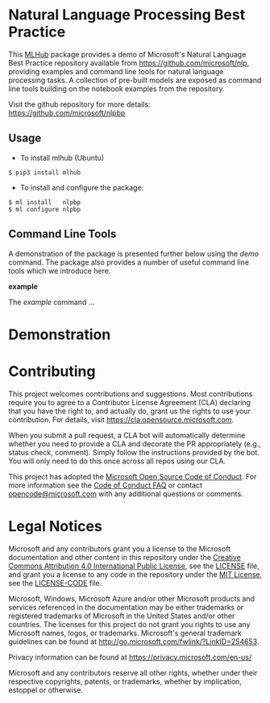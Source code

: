 # Natural Language Processing Best Practice

This [MLHub](https://mlhub.ai) package provides a demo of Microsoft's
Natural Language Best Practice repository available from
<https://github.com/microsoft/nlp>, providing examples and command
line tools for natural language processing tasks.  A collection of
pre-built models are exposed as command line tools building on the
notebook examples from the repository.

Visit the github repository for more details:
<https://github.com/microsoft/nlpbp>

## Usage

- To install mlhub (Ubuntu)

```console
$ pip3 install mlhub
```

- To install and configure the package:

```console
$ ml install   nlpbp
$ ml configure nlpbp
```

## Command Line Tools

A demonstration of the package is presented further below using the
*demo* command. The package also provides a number of useful command
line tools which we introduce here.

**example**

The *example* command ...

# Demonstration


# Contributing

This project welcomes contributions and suggestions.  Most contributions require you to agree to a
Contributor License Agreement (CLA) declaring that you have the right to, and actually do, grant us
the rights to use your contribution. For details, visit https://cla.opensource.microsoft.com.

When you submit a pull request, a CLA bot will automatically determine whether you need to provide
a CLA and decorate the PR appropriately (e.g., status check, comment). Simply follow the instructions
provided by the bot. You will only need to do this once across all repos using our CLA.

This project has adopted the [Microsoft Open Source Code of Conduct](https://opensource.microsoft.com/codeofconduct/).
For more information see the [Code of Conduct FAQ](https://opensource.microsoft.com/codeofconduct/faq/) or
contact [opencode@microsoft.com](mailto:opencode@microsoft.com) with any additional questions or comments.

# Legal Notices

Microsoft and any contributors grant you a license to the Microsoft documentation and other content
in this repository under the [Creative Commons Attribution 4.0 International Public License](https://creativecommons.org/licenses/by/4.0/legalcode),
see the [LICENSE](LICENSE) file, and grant you a license to any code in the repository under the [MIT License](https://opensource.org/licenses/MIT), see the
[LICENSE-CODE](LICENSE-CODE) file.

Microsoft, Windows, Microsoft Azure and/or other Microsoft products and services referenced in the documentation
may be either trademarks or registered trademarks of Microsoft in the United States and/or other countries.
The licenses for this project do not grant you rights to use any Microsoft names, logos, or trademarks.
Microsoft's general trademark guidelines can be found at http://go.microsoft.com/fwlink/?LinkID=254653.

Privacy information can be found at https://privacy.microsoft.com/en-us/

Microsoft and any contributors reserve all other rights, whether under their respective copyrights, patents,
or trademarks, whether by implication, estoppel or otherwise.
